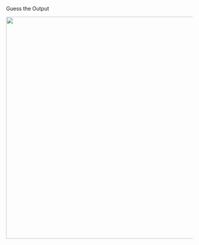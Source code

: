 Guess the Output

<img src = "https://github.com/McLarenCollege/foundations_public/blob/main/images/arrays-guess-output-6A-4.png" width = 600>

